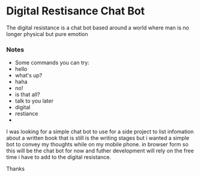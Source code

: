 Digital Restisance Chat Bot
========
The digital resistance is a chat bot based around a world where man is no longer physical but pure emotion

### Notes
* Some commands you can try:
 * hello
 * what's up?
 * haha
 * no!
 * is that all?
 * talk to you later
 * digital
 * restiance
 * 

I was looking for a simple chat bot to use for a side project to list infomation about a written book that is still is the writing stages but i wanted a simple bot to convey my thoughts while on my mobile phone. in browser form so this will be the chat bot for now and futher development will rely on the free time i have to add to the digital resistance.

Thanks

